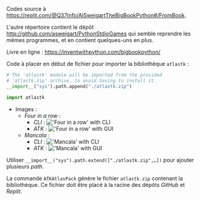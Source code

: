 Codes source à <https://replit.com/@Q37Info/AlSweigartTheBigBookPython#/FromBook>.

L'autre répertoire contient le dépôt http://github.com/asweigart/PythonStdioGames qui semble reprendre les mêmes programmes, et en contient quelques-uns en plus.

Livre en ligne : <https://inventwithpython.com/bigbookpython/>

Code à placer en début de fichier pour importer la bibliothèque `atlastk` : 

```python
# The 'atlastk' module will be imported from the provided
# 'atlastk.zip' archive, to avoid having to install it.  
__import__("sys").path.append("./atlastk.zip")

import atlastk
```

- Images :
  - *Four in a row* :
    - *CLI* : !['Four in a row' with CLI](http://q37.info/s/v3hbxwbt.png)
    - *ATK* : !['Four in a row' with GUI](http://q37.info/s/dwgn9ckg.png)
  - *Mancala* :
    - *CLI* : !['Mancala' with CLI](http://q37.info/s/kmwf9rsn.png)
    - *ATK* : !['Mancala' with GUI](http://q37.info/s/c4rcfh4c.png)

Utiliser `__import__("sys").path.extend(["./atlastk.zip",…])` pour ajouter plusieurs *path*.

La commande `ATKAtlasPack` génère le fichier `atlastk.zip` contenant la bibliothèque. Ce fichier doit être placé à la racine des dépôts *GitHub* et *Replit*.
